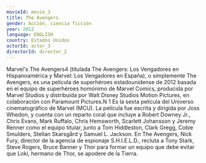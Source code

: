 ```yaml
---
movieId: movie_3
title: The Avengers
gender: Acción, ciencia ficción
year: 2012
language: ENGLISH
country: Estados Unidos
actorId: actor_3
directorId: director_2
---
```


Marvel's The Avengers4​ (titulada The Avengers: Los Vengadores en Hispanoamérica y Marvel: Los Vengadores en España), o simplemente The Avengers, es una película de superhéroes estadounidense de 2012 basada en el equipo de superhéroes homónimo de Marvel Comics, producida por Marvel Studios y distribuida por Walt Disney Studios Motion Pictures, en colaboración con Paramount Pictures.N 1​ Es la sexta película del Universo cinematográfico de Marvel (MCU). La película fue escrita y dirigida por Joss Whedon, y cuenta con un reparto coral que incluye a Robert Downey Jr., Chris Evans, Mark Ruffalo, Chris Hemsworth, Scarlett Johansson y Jeremy Renner como el equipo titular, junto a Tom Hiddleston, Clark Gregg, Cobie Smulders, Stellan Skarsgård y Samuel L. Jackson. En The Avengers, Nick Fury, director de la agencia de espionaje S.H.I.E.L.D., recluta a Tony Stark, Steve Rogers, Bruce Banner y Thor para formar un equipo que debe evitar que Loki, hermano de Thor, se apodere de la Tierra.